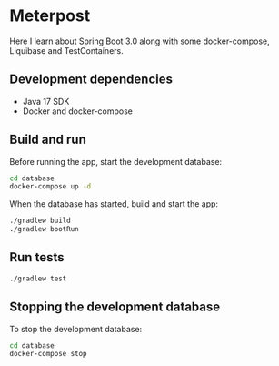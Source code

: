 # Meterpost

Here I learn about Spring Boot 3.0 along with some docker-compose, Liquibase
and TestContainers.

## Development dependencies

* Java 17 SDK
* Docker and docker-compose

## Build and run

Before running the app, start the development database:
```bash
cd database
docker-compose up -d
```

When the database has started, build and start the app:

```bash
./gradlew build
./gradlew bootRun
```

## Run tests

```bash
./gradlew test
```

## Stopping the development database

To stop the development database:
```bash
cd database
docker-compose stop
```

